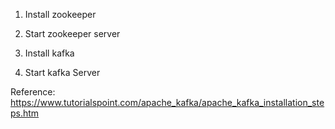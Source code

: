 1. Install zookeeper

2. Start zookeeper server

3. Install kafka

4. Start kafka Server

Reference:
https://www.tutorialspoint.com/apache_kafka/apache_kafka_installation_steps.htm
